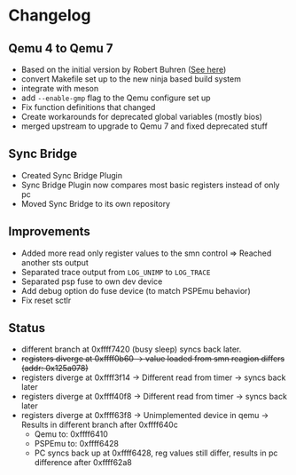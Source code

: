 # Changelog

## Qemu 4 to Qemu 7
 - Based on the initial version by Robert Buhren ([See here](./resources.md))
 - convert Makefile set up to the new ninja based build system
 - integrate with meson
 - add `--enable-gmp` flag to the Qemu configure set up
 - Fix function definitions that changed
 - Create workarounds for deprecated global variables (mostly bios)
 - merged upstream to upgrade to Qemu 7 and fixed deprecated stuff

## Sync Bridge
 - Created Sync Bridge Plugin
 - Sync Bridge Plugin now compares most basic registers instead of only pc
 - Moved Sync Bridge to its own repository

## Improvements
 - Added more read only register values to the smn control => Reached another sts output
 - Separated trace output from `LOG_UNIMP` to `LOG_TRACE`
 - Separated psp fuse to own dev device
 - Add debug option do fuse device (to match PSPEmu behavior)
 - Fix reset sctlr

## Status
 - different branch at 0xffff7420 (busy sleep) syncs back later.
 - ~~registers diverge at 0xffff0b60 -> value loaded from smn reagion differs (addr: 0x125a078)~~
 - registers diverge at 0xffff3f14 -> Different read from timer -> syncs back later
 - registers diverge at 0xffff40f8 -> Different read from timer -> syncs back later
 - registers diverge at 0xffff63f8 -> Unimplemented device in qemu -> Results in different branch after 0xffff640c
   - Qemu to: 0xffff6410
   - PSPEmu to: 0xffff6428
   - PC syncs back up at 0xffff6428, reg values still differ, results in pc difference after 0xffff62a8
